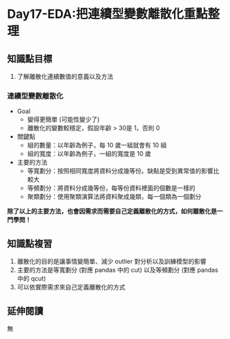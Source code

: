 # Day17-EDA:把連續型變數離散化重點整理
## 知識點目標
1. 了解離散化連續數值的意義以及方法

### 連續型變數離散化
- Goal
    - 變得更簡單 (可能性變少了)
    - 離散化的變數較穩定，假設年齡 > 30是 1，否則 0
- 關鍵點
    - 組的數量：以年齡為例子，每 10 歲一組就會有 10 組
    - 組的寬度：以年齡為例子，一組的寬度是 10 歲
- 主要的方法
    - 等寬劃分：按照相同寬度將資料分成幾等份。缺點是受到異常值的影響比較大
    - 等頻劃分：將資料分成幾等份，每等份資料裡面的個數是一樣的
    - 聚類劃分：使用聚類演算法將資料聚成幾類，每一個類為一個劃分

**除了以上的主要方法，也會因需求而需要自己定義離散化的方式，如何離散化是一門學問！**

## 知識點複習
1. 離散化的目的是讓事情變簡單、減少 outlier 對分析以及訓練模型的影響
2. 主要的方法是等寬劃分 (對應 pandas 中的 cut) 以及等頻劃分 (對應 pandas 中的 qcut)
3. 可以依實際需求來自己定義離散化的方式

## 延伸閱讀
無